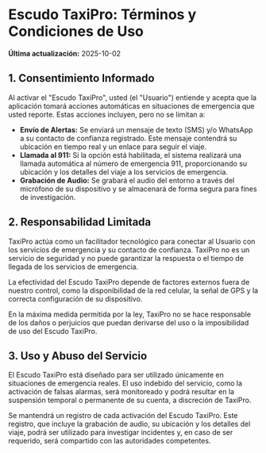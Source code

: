 # Escudo TaxiPro: Términos y Condiciones de Uso

**Última actualización:** 2025-10-02

## 1. Consentimiento Informado

Al activar el "Escudo TaxiPro", usted (el "Usuario") entiende y acepta que la aplicación tomará acciones automáticas en situaciones de emergencia que usted reporte. Estas acciones incluyen, pero no se limitan a:

*   **Envío de Alertas:** Se enviará un mensaje de texto (SMS) y/o WhatsApp a su contacto de confianza registrado. Este mensaje contendrá su ubicación en tiempo real y un enlace para seguir el viaje.
*   **Llamada al 911:** Si la opción está habilitada, el sistema realizará una llamada automática al número de emergencia 911, proporcionando su ubicación y los detalles del viaje a los servicios de emergencia.
*   **Grabación de Audio:** Se grabará el audio del entorno a través del micrófono de su dispositivo y se almacenará de forma segura para fines de investigación.

## 2. Responsabilidad Limitada

TaxiPro actúa como un facilitador tecnológico para conectar al Usuario con los servicios de emergencia y su contacto de confianza. TaxiPro no es un servicio de seguridad y no puede garantizar la respuesta o el tiempo de llegada de los servicios de emergencia.

La efectividad del Escudo TaxiPro depende de factores externos fuera de nuestro control, como la disponibilidad de la red celular, la señal de GPS y la correcta configuración de su dispositivo.

En la máxima medida permitida por la ley, TaxiPro no se hace responsable de los daños o perjuicios que puedan derivarse del uso o la imposibilidad de uso del Escudo TaxiPro.

## 3. Uso y Abuso del Servicio

El Escudo TaxiPro está diseñado para ser utilizado únicamente en situaciones de emergencia reales. El uso indebido del servicio, como la activación de falsas alarmas, será monitoreado y podrá resultar en la suspensión temporal o permanente de su cuenta, a discreción de TaxiPro.

Se mantendrá un registro de cada activación del Escudo TaxiPro. Este registro, que incluye la grabación de audio, su ubicación y los detalles del viaje, podrá ser utilizado para investigar incidentes y, en caso de ser requerido, será compartido con las autoridades competentes.
